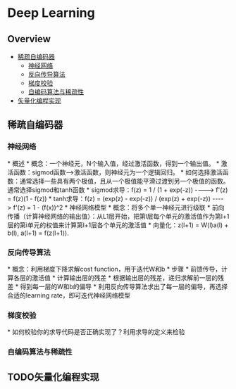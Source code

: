 # Deep Learning

## Overview
* [稀疏自编码器](#ch1)
    * [神经网络](#ch1.1)
    * [反向传导算法](#ch1.2)
    * [梯度校验](#ch1.3)
    * [自编码算法与稀疏性](#ch1.4)
* [矢量化编程实现](#ch2)

<h2 id="ch1">稀疏自编码器</h2>

<h3 id="ch1.1">神经网络</h3>
* 概述
    * 概念：一个神经元，N个输入值，经过激活函数，得到一个输出值。
    * 激活函数：sigmod函数-->激活函数，则神经元为一个逻辑回归。
    * 如何选择激活函数：通常选择一些具有两个极值，且从一个极值能平滑过渡到另一个极值的函数。通常选择sigmod和tanh函数
    * sigmod求导：f(z) = 1 / (1 + exp(-z)) ----> f'(z) = f(z)(1 - f(z))
    * tanh求导：f(z) = (exp(z) - exp(-z)) / (exp(z) + exp(-z)) ----> f'(z) = 1 - (f(x))^2
* 神经网络模型
    * 概念：将多个单一神经元进行级联
    * 前向传播（计算神经网络的输出值）：从L1层开始，把第l层每个单元的激活值作为第l+1层的第i单元的权值来计算第l+1层各个单元的激活值
        * 向量化：z(l+1) = W(l)a(l) + b(l), a(l+1) = f(z(l+1)).

<h3 id="ch1.2">反向传导算法</h3>
* 概念：利用梯度下降求解cost function，用于迭代W和b
* 步骤
    * 前馈传导，计算各层的激活值
    * 计算输出层的残差
    * 根据输出层的残差，递归求解前一层的残差
    * 得到每一层的W和b的偏导
* 利用反向传导算法求出了每一层的偏导，再选择合适的learning rate，即可迭代神经网络模型

<h3 id="ch1.3">梯度校验</h3>
* 如何校验你的求导代码是否正确实现了？利用求导的定义来检验

<h3 id="ch1.4">自编码算法与稀疏性</h3>

<h2 id="ch2">TODO矢量化编程实现</h2>

